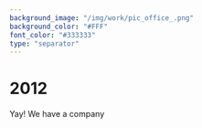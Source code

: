 ```yaml
---
background_image: "/img/work/pic_office_.png"
background_color: "#FFF"
font_color: "#333333"
type: "separator"
---
```

# 2012
Yay! We have a company
